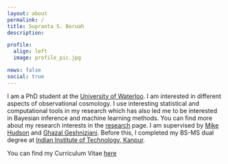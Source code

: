```yaml
---
layout: about
permalink: /
title: Supranta S. Boruah
description:

profile:
  align: left
  image: profile_pic.jpg

news: false
social: true
---
```


I am a PhD student at the [University of Waterloo](https://uwaterloo.ca/). I am interested in different aspects of observational cosmology. I use interesting statistical and computational tools in my research which has also led me to be interested in Bayesian inference and machine learning methods. You can find more about my research interests in the [research](/research/) page. I am supervised by [Mike Hudson](https://uwaterloo.ca/physics-astronomy/people-profiles/michael-hudson) and [Ghazal Geshnizjani](https://ghazalgeshnizjani.wordpress.com/). Before this, I completed my BS-MS dual degree at [Indian Institute of Technology, Kanpur](http://iitk.ac.in/).


<!-- I sometimes blog about technical issues which I think might help explain some concepts, but the existing literature maybe poor. You can find them in my [blog](/blogs/). -->

You can find my Curriculum Vitae [here](/assets/pdf/supranta_cv.pdf)
